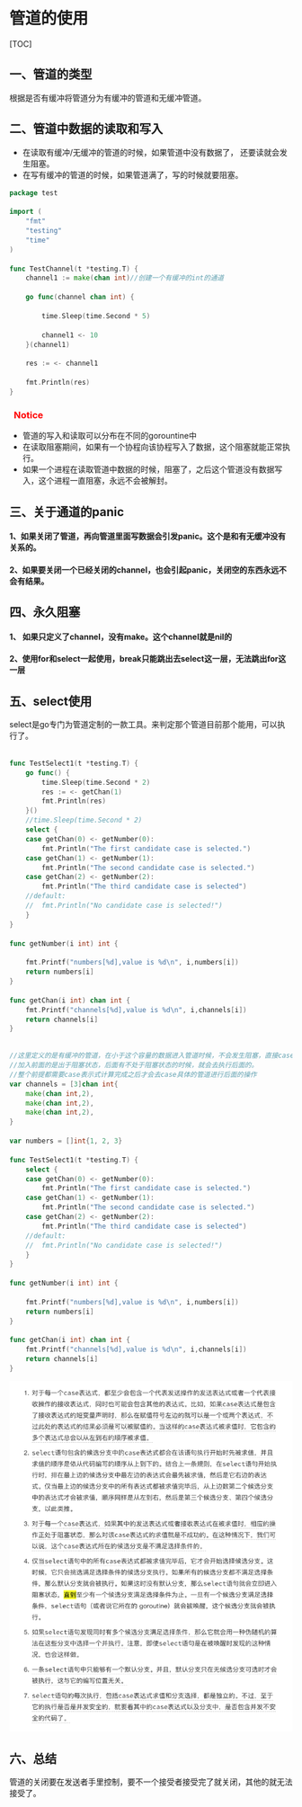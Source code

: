 # 管道的使用

[TOC]



## 一、管道的类型

根据是否有缓冲将管道分为有缓冲的管道和无缓冲管道。



## 二、管道中数据的读取和写入

* 在读取有缓冲/无缓冲的管道的时候，如果管道中没有数据了， 还要读就会发生阻塞。
* 在写有缓冲的管道的时候，如果管道满了，写的时候就要阻塞。

```go
package test

import (
	"fmt"
	"testing"
	"time"
)

func TestChannel(t *testing.T) {
	channel1 := make(chan int)//创建一个有缓冲的int的通道
	
	go func(channel chan int) {

		time.Sleep(time.Second * 5)

		channel1 <- 10
	}(channel1)

	res := <- channel1

	fmt.Println(res)
}

```

### <font color=#00ffff>  </font><font color=red>Notice</font>

* 管道的写入和读取可以分布在不同的gorountine中
* 在读取阻塞期间，如果有一个协程向该协程写入了数据，这个阻塞就能正常执行。
* 如果一个进程在读取管道中数据的时候，阻塞了，之后这个管道没有数据写入，这个进程一直阻塞，永远不会被解封。



## 三、关于通道的panic

#### 1、如果关闭了管道，再向管道里面写数据会引发panic。这个是和有无缓冲没有关系的。

#### 2、如果要关闭一个已经关闭的channel，也会引起panic，关闭空的东西永远不会有结果。



## 四、永久阻塞

#### 1、 如果只定义了channel，没有make。这个channel就是nil的

#### 2、使用for和select一起使用，break只能跳出去select这一层，无法跳出for这一层



## 五、select使用

select是go专门为管道定制的一款工具。来判定那个管道目前那个能用，可以执行了。

```go

func TestSelect1(t *testing.T) {
	go func() {
		time.Sleep(time.Second * 2)
		res := <- getChan(1)
		fmt.Println(res)
	}()
	//time.Sleep(time.Second * 2)
	select {
	case getChan(0) <- getNumber(0):
		fmt.Println("The first candidate case is selected.")
	case getChan(1) <- getNumber(1):
		fmt.Println("The second candidate case is selected.")
	case getChan(2) <- getNumber(2):
		fmt.Println("The third candidate case is selected")
	//default:
	//	fmt.Println("No candidate case is selected!")
	}
}

func getNumber(i int) int {

	fmt.Printf("numbers[%d],value is %d\n", i,numbers[i])
	return numbers[i]
}

func getChan(i int) chan int {
	fmt.Printf("channels[%d],value is %d\n", i,channels[i])
	return channels[i]
}
```



```go

//这里定义的是有缓冲的管道，在小于这个容量的数据进入管道时候，不会发生阻塞，直接case生效。case都生效了，就会默认伪随机出一个进行执行。
//加入前面的是出于阻塞状态，后面有不处于阻塞状态的时候，就会去执行后面的。
//整个前提都需要case表示式计算完成之后才会去case具体的管道进行后面的操作
var channels = [3]chan int{
	make(chan int,2),
	make(chan int,2),
	make(chan int,2),
}

var numbers = []int{1, 2, 3}

func TestSelect1(t *testing.T) {
	select {
	case getChan(0) <- getNumber(0):
		fmt.Println("The first candidate case is selected.")
	case getChan(1) <- getNumber(1):
		fmt.Println("The second candidate case is selected.")
	case getChan(2) <- getNumber(2):
		fmt.Println("The third candidate case is selected")
	//default:
	//	fmt.Println("No candidate case is selected!")
	}
}

func getNumber(i int) int {

	fmt.Printf("numbers[%d],value is %d\n", i,numbers[i])
	return numbers[i]
}

func getChan(i int) chan int {
	fmt.Printf("channels[%d],value is %d\n", i,channels[i])
	return channels[i]
}
```



![image-20210527165847555](../../images/image-20210527165847555.png)

## 六、总结

管道的关闭要在发送者手里控制，要不一个接受者接受完了就关闭，其他的就无法接受了。

